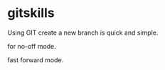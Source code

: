 # gitskills

Using GIT create a new branch is quick and simple.

for no-off mode.

fast forward mode.
